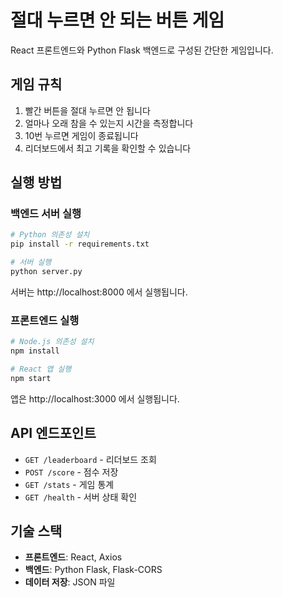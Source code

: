 # 절대 누르면 안 되는 버튼 게임

React 프론트엔드와 Python Flask 백엔드로 구성된 간단한 게임입니다.

## 게임 규칙

1. 빨간 버튼을 절대 누르면 안 됩니다
2. 얼마나 오래 참을 수 있는지 시간을 측정합니다
3. 10번 누르면 게임이 종료됩니다
4. 리더보드에서 최고 기록을 확인할 수 있습니다

## 실행 방법

### 백엔드 서버 실행

```bash
# Python 의존성 설치
pip install -r requirements.txt

# 서버 실행
python server.py
```

서버는 http://localhost:8000 에서 실행됩니다.

### 프론트엔드 실행

```bash
# Node.js 의존성 설치
npm install

# React 앱 실행
npm start
```

앱은 http://localhost:3000 에서 실행됩니다.

## API 엔드포인트

- `GET /leaderboard` - 리더보드 조회
- `POST /score` - 점수 저장
- `GET /stats` - 게임 통계
- `GET /health` - 서버 상태 확인

## 기술 스택

- **프론트엔드**: React, Axios
- **백엔드**: Python Flask, Flask-CORS
- **데이터 저장**: JSON 파일